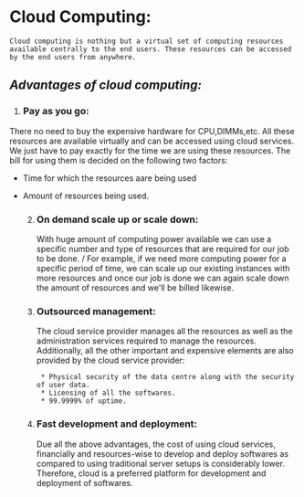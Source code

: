 # **Cloud Computing:** #
    Cloud computing is nothing but a virtual set of computing resources available centrally to the end users. These resources can be accessed by the end users from anywhere.

## *Advantages of cloud computing:* #
   1.  ### Pay as you go: #

  There no need to buy the expensive hardware for CPU,DIMMs,etc. All these resources are available virtually and can be accessed using cloud services.
We just have to pay exactly for the time we are using these resources. The bill for using them is decided on the following two factors:
- Time for which the resources aare being used
- Amount of resources being used.  

    2. ### On demand scale up or scale down: #

        With huge amount of computing power available we can use a specific number and type of resources that are required for our job to be done. /
        For example, if we need more computing power for a specific period of time, we can scale up our existing instances with more resources and once our job is done we can again scale down the amount of resources and we'll be billed likewise.

    3. ### Outsourced management: #

        The cloud service provider manages all the resources as well as the administration services required to manage the resources.
        Additionally, all the other important and expensive elements are also provided by the cloud service provider:
        
            * Physical security of the data centre along with the security of user data.
            * Licensing of all the softwares.
            * 99.9999% of uptime.

    4. ### Fast development and deployment: #

        Due all the above advantages, the cost of using cloud services, financially and resources-wise to develop and deploy softwares as compared to using traditional server setups is considerably lower. Therefore, cloud is a preferred platform for development and deployment of softwares.
